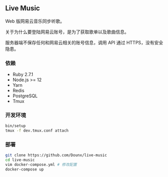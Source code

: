 ## Live Music

Web 版网易云音乐同步听歌。

关于为什么要登陆网易云账号，是为了获取歌单以及歌曲信息。

服务器端不保存任何和网易云相关的账号信息，调用 API 通过 HTTPS，没有安全隐患。

### 依赖

* Ruby 2.7.1
* Node.js >= 12
* Yarn
* Redis
* PostgreSQL
* Tmux

### 开发环境

```bash
bin/setup
tmux -f dev.tmux.conf attach
```

### 部署

```bash
git clone https://github.com/Dounx/live-music
cd live-music
vim docker-compose.yml # 修改配置
docker-compose up
```